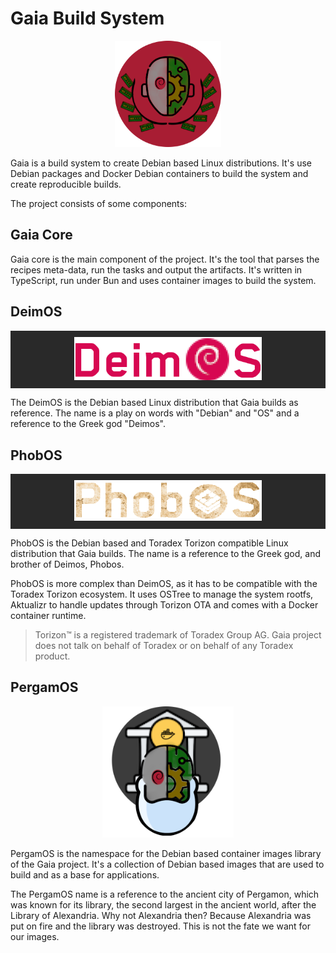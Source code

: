 
# Gaia Build System

<p align="center">
    <img
        alt="Gaia Logo"
        src="./GaiaBuildSystemLogoDebCircle.png"
        height="170"
    />
</p>

Gaia is a build system to create Debian based Linux distributions. It's use Debian packages and Docker Debian containers to build the system and create reproducible builds.

The project consists of some components:

## Gaia Core

Gaia core is the main component of the project. It's the tool that parses the recipes meta-data, run the tasks and output the artifacts. It's written in TypeScript, run under Bun and uses container images to build the system.

## DeimOS

<p align="center" style="background-color: #292929; padding: 10px;">
    <img
        alt="DeimOS Logo"
        src="./DeimOS3.png"
        width="300"
    />
</p>

The DeimOS is the Debian based Linux distribution that Gaia builds as reference.
The name is a play on words with "Debian" and "OS" and a reference to the Greek god "Deimos".

## PhobOS

<p align="center" style="background-color: #292929; padding: 10px;">
    <img
        alt="PhobOS Logo"
        src="./PhobOS.png"
        width="300"
    />
</p>

PhobOS is the Debian based and Toradex Torizon compatible Linux distribution that Gaia builds. The name is a reference to the Greek god, and brother of Deimos, Phobos.

PhobOS is more complex than DeimOS, as it has to be compatible with the Toradex Torizon ecosystem. It uses OSTree to manage the system rootfs, Aktualizr to handle updates through Torizon OTA and comes with a Docker container runtime.

> Torizon™ is a registered trademark of Toradex Group AG. Gaia project does not
talk on behalf of Toradex or on behalf of any Toradex product.

## PergamOS

<p align="center">
    <img
        alt="PergamOS Logo"
        src="./PergamOSLogo.png?v=2"
        height="210"
    />
</p>

PergamOS is the namespace for the Debian based container images library of the
Gaia project. It's a collection of Debian based images that are used to build and as a base for applications.

The PergamOS name is a reference to the ancient city of Pergamon, which was known for its library, the second largest in the ancient world, after the Library of Alexandria. Why not Alexandria then? Because Alexandria was put on fire and the library was destroyed. This is not the fate we want for our images.
